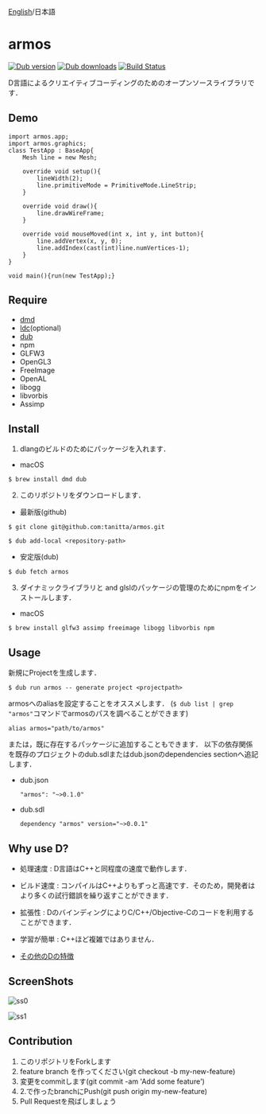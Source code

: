 [English](https://github.com/tanitta/armos/blob/master/README.md)/日本語

armos
====

[![Dub version](https://img.shields.io/dub/v/armos.svg)](https://code.dlang.org/packages/armos)
[![Dub downloads](https://img.shields.io/dub/dt/armos.svg)](https://code.dlang.org/packages/armos)
[![Build Status](https://travis-ci.org/tanitta/armos.svg?branch=dev)](https://travis-ci.org/tanitta/armos)

D言語によるクリエイティブコーディングのためのオープンソースライブラリです．


## Demo

```
import armos.app;
import armos.graphics;
class TestApp : BaseApp{
    Mesh line = new Mesh;

    override void setup(){
        lineWidth(2);
        line.primitiveMode = PrimitiveMode.LineStrip;
    }

    override void draw(){
        line.drawWireFrame;
    }

    override void mouseMoved(int x, int y, int button){
        line.addVertex(x, y, 0);
        line.addIndex(cast(int)line.numVertices-1);
    }
}

void main(){run(new TestApp);}
```


## Require

- [dmd](https://dlang.org/)
- [ldc](https://github.com/ldc-developers/ldc)(optional)
- [dub](http://code.dlang.org/)
- npm
- GLFW3
- OpenGL3
- FreeImage
- OpenAL
- libogg
- libvorbis
- Assimp

## Install

1. dlangのビルドのためにパッケージを入れます．
  - macOS
  ```
  $ brew install dmd dub
  ```

2. このリポジトリをダウンロードします．
  - 最新版(github)
  ```
  $ git clone git@github.com:tanitta/armos.git
  ```
  ```
  $ dub add-local <repository-path>
  ```

  - 安定版(dub)
  ```
  $ dub fetch armos
  ```

3. ダイナミックライブラリと and glslのパッケージの管理のためにnpmをインストールします．
  - macOS
  ```
  $ brew install glfw3 assimp freeimage libogg libvorbis npm
  ```

## Usage

新規にProjectを生成します．

```
$ dub run armos -- generate project <projectpath>
```

armosへのaliasを設定することをオススメします． (`$ dub list | grep "armos"`コマンドでarmosのパスを調べることができます)

```
alias armos="path/to/armos"
```

または，既に存在するパッケージに追加することもできます．
以下の依存関係を既存のプロジェクトのdub.sdlまたはdub.jsonのdependencies sectionへ追記します．

- dub.json

  ```
  "armos": "~>0.1.0"
  ```

- dub.sdl

  ```
  dependency "armos" version="~>0.0.1"
  ```

## Why use D?

- 処理速度 : D言語はC++と同程度の速度で動作します．

- ビルド速度 : コンパイルはC++よりもずっと高速です．そのため，開発者はより多くの試行錯誤を繰り返すことができます．

- 拡張性 : DのバインディングによりC/C++/Objective-Cのコードを利用することができます．

- 学習が簡単 : C++ほど複雑ではありません．

- [その他のDの特徴](http://www.kmonos.net/alang/d/overview.html)


## ScreenShots

![ss0](https://41.media.tumblr.com/2297723261811b737966bc353aa3fb5b/tumblr_o1eruzJSFd1u9jb8mo1_1280.png)

![ss1](https://41.media.tumblr.com/34ca170f2fc91b8b7d789faa6fd85ba3/tumblr_o1bl8yAazQ1u9jb8mo2_r1_1280.png)


## Contribution

1. このリポジトリをForkします
2. feature branch を作ってください(git checkout -b my-new-feature)
3. 変更をcommitします(git commit -am 'Add some feature')
4. 2.で作ったbranchにPush(git push origin my-new-feature)
5. Pull Requestを飛ばしましょう
